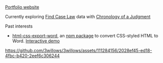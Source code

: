 [Portfolio website](https://www.3willows.xyz/)

Currently exploring [Find Case Law](https://caselaw.nationalarchives.gov.uk/) data with [Chronology of a Judgment](https://chronology.3willows.xyz/)

Past interests

- [html-css-export-word](https://github.com/3willows/html-css-export-word), an [npm package](https://www.npmjs.com/package/html-css-export-word) to convert CSS-styled HTML to Word.  [Interactive demo](https://3willows.github.io/html-css-export-word-demo/)

https://github.com/3willows/3willows/assets/111284156/2028ef45-ed18-4fbc-b420-2eef6c306244
